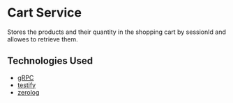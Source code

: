 # Cart Service

Stores the products and their quantity in the shopping cart by sessionId and allowes to retrieve them.

## Technologies Used

- [gRPC](https://grpc.io/)
- [testify](https://github.com/stretchr/testify)
- [zerolog](https://github.com/rs/zerolog)
